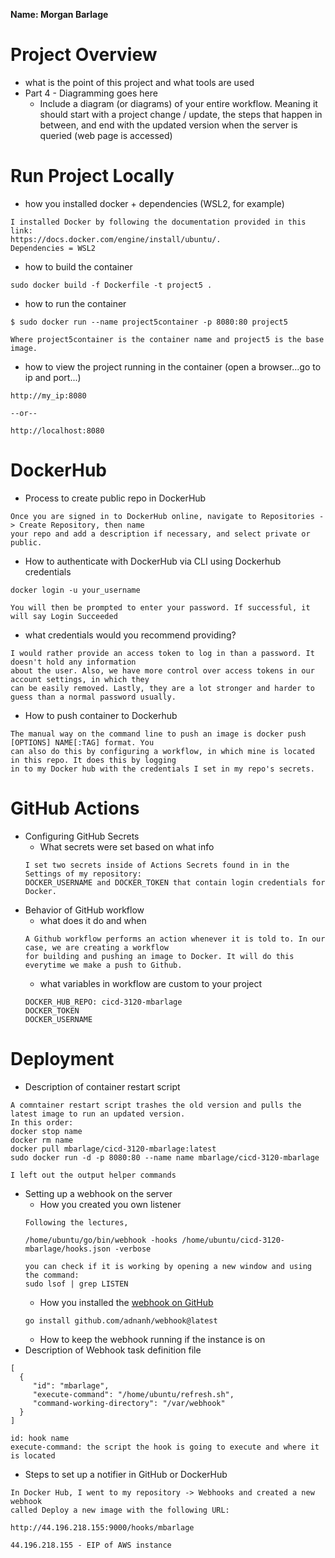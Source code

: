 **Name: Morgan Barlage**
# Project Overview

- what is the point of this project and what tools are used
- Part 4 - Diagramming goes here
  - Include a diagram (or diagrams) of your entire workflow. Meaning it should start with a project change / update, the steps that happen in between, and end with the updated version when the server is queried (web page is accessed)

# Run Project Locally

- how you installed docker + dependencies (WSL2, for example)
```
I installed Docker by following the documentation provided in this link: 
https://docs.docker.com/engine/install/ubuntu/. 
Dependencies = WSL2
```
- how to build the container
```
sudo docker build -f Dockerfile -t project5 .
```
- how to run the container
```
$ sudo docker run --name project5container -p 8080:80 project5

Where project5container is the container name and project5 is the base image.
```
- how to view the project running in the container (open a browser...go to ip and port...)
```
http://my_ip:8080

--or--

http://localhost:8080
```

# DockerHub

- Process to create public repo in DockerHub
```
Once you are signed in to DockerHub online, navigate to Repositories -> Create Repository, then name
your repo and add a description if necessary, and select private or public.
```
- How to authenticate with DockerHub via CLI using Dockerhub credentials
```
docker login -u your_username

You will then be prompted to enter your password. If successful, it will say Login Succeeded
```
- what credentials would you recommend providing?
```
I would rather provide an access token to log in than a password. It doesn't hold any information 
about the user. Also, we have more control over access tokens in our account settings, in which they
can be easily removed. Lastly, they are a lot stronger and harder to guess than a normal password usually. 
```
- How to push container to Dockerhub
```
The manual way on the command line to push an image is docker push [OPTIONS] NAME[:TAG] format. You
can also do this by configuring a workflow, in which mine is located in this repo. It does this by logging 
in to my Docker hub with the credentials I set in my repo's secrets. 
```

# GitHub Actions

- Configuring GitHub Secrets
  - What secrets were set based on what info
  ```
  I set two secrets inside of Actions Secrets found in in the Settings of my repository: 
  DOCKER_USERNAME and DOCKER_TOKEN that contain login credentials for Docker.
  ```
- Behavior of GitHub workflow
  - what does it do and when
  ```
  A Github workflow performs an action whenever it is told to. In our case, we are creating a workflow 
  for building and pushing an image to Docker. It will do this everytime we make a push to Github.
  ```
  - what variables in workflow are custom to your project
  ```
  DOCKER_HUB_REPO: cicd-3120-mbarlage
  DOCKER_TOKEN
  DOCKER_USERNAME
  ```
# Deployment

- Description of container restart script
```
A comntainer restart script trashes the old version and pulls the latest image to run an updated version. 
In this order:
docker stop name
docker rm name
docker pull mbarlage/cicd-3120-mbarlage:latest
sudo docker run -d -p 8080:80 --name name mbarlage/cicd-3120-mbarlage

I left out the output helper commands
```
- Setting up a webhook on the server
  - How you created you own listener
  ```
  Following the lectures,
  
  /home/ubuntu/go/bin/webhook -hooks /home/ubuntu/cicd-3120-mbarlage/hooks.json -verbose
  
  you can check if it is working by opening a new window and using the command:
  sudo lsof | grep LISTEN
  ```
  - How you installed the [webhook on GitHub](https://github.com/adnanh/webhook)
  ```
  go install github.com/adnanh/webhook@latest
  ```
  - How to keep the webhook running if the instance is on
- Description of Webhook task definition file
```
[
  {
     "id": "mbarlage",
     "execute-command": "/home/ubuntu/refresh.sh",
     "command-working-directory": "/var/webhook"
  }
]

id: hook name
execute-command: the script the hook is going to execute and where it is located

```
- Steps to set up a notifier in GitHub or DockerHub
```
In Docker Hub, I went to my repository -> Webhooks and created a new webhook
called Deploy a new image with the following URL:

http://44.196.218.155:9000/hooks/mbarlage

44.196.218.155 - EIP of AWS instance
```
